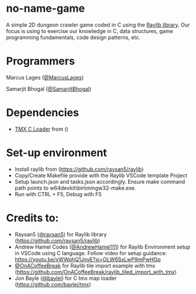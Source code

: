 # no-name-game
A simple 2D dungeon crawler game coded in C using the [Raylib library](https://github.com/raysan5/raylib).
Our focus is using to exercise our knowledge in C, data structures, game programming fundamentals, code design patterns, etc.

# Programmers
Marcus Lages ([@MarcusLages](https://github.com/MarcusLages))

Samarjit Bhogal ([@SamarjitBhogal](https://github.com/SamarjitBhogal))

# Dependencies
- [TMX C Loader](https://github.com/baylej/tmx) from ()

# Set-up environment

- Install raylib from (https://github.com/raysan5/raylib)
- Copy/Create Makefile provide with the Raylib VSCode template Project
- Setup launch.json and tasks.json accordingly. Ensure make command path points to w64devkit\\bin\\mingw32-make.exe.
- Run with CTRL + F5, Debug with F5

# Credits to:
- Raysan5 ([@raysan5](https://github.com/raysan5)) for Raylib library (https://github.com/raysan5/raylib)
- Andrew Hamel Codes ([@AndrewHamel111](https://github.com/AndrewHamel111)) for Raylib Environment setup in VSCode using C language. Follow video for setup guidance: https://youtu.be/xWWqhQ1JnvE?si=OLW6SsLwP9mPwHGp
- [@OnACoffeeBreak](https://github.com/OnACoffeeBreak) for Raylib tile import example with tmx (https://github.com/OnACoffeeBreak/raylib_tiled_import_with_tmx)
- Jon Bayle ([@baylej](https://github.com/baylej)) for C tmx map loader (https://github.com/baylej/tmx)
